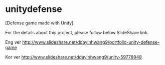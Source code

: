 # unitydefense
[Defense game made with Unity]

For the details about this project, please follow below SlideShare link.

Eng ver
http://www.slideshare.net/ddayinhwang9/portfolio-unity-defense-game

Kor ver
http://www.slideshare.net/ddayinhwang9/unity-59778948

